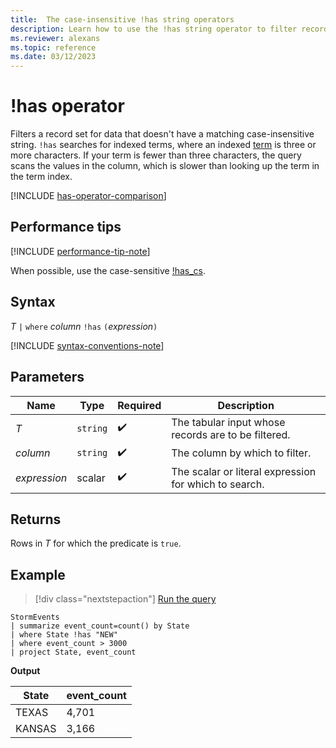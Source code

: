 ```yaml
---
title:  The case-insensitive !has string operators
description: Learn how to use the !has string operator to filter records for data that doesn't have a matching case-insensitive string.
ms.reviewer: alexans
ms.topic: reference
ms.date: 03/12/2023
---
```

# !has operator

Filters a record set for data that doesn't have a matching case-insensitive string. `!has` searches for indexed terms, where an indexed [term](datatypes-string-operators.md#what-is-a-term) is three or more characters. If your term is fewer than three characters, the query scans the values in the column, which is slower than looking up the term in the term index.

[!INCLUDE [has-operator-comparison](../includes/has-operator-comparison.md)]

## Performance tips

[!INCLUDE [performance-tip-note](../includes/performance-tip-note.md)]

When possible, use the case-sensitive [!has_cs](not-has-cs-operator.md).

## Syntax

*T* `|` `where` *column* `!has` `(`*expression*`)`

[!INCLUDE [syntax-conventions-note](../includes/syntax-conventions-note.md)]

## Parameters

| Name | Type | Required | Description |
|--|--|--|--|
| *T* | `string` |  :heavy_check_mark:| The tabular input whose records are to be filtered.|
| *column* | `string` |  :heavy_check_mark:| The column by which to filter.|
| *expression* | scalar |  :heavy_check_mark:| The scalar or literal expression for which to search.|

## Returns

Rows in *T* for which the predicate is `true`.

## Example

> [!div class="nextstepaction"]
> <a href="https://dataexplorer.azure.com/clusters/help/databases/Samples?query=H4sIAAAAAAAAAwsuyS/KdS1LzSsp5qpRKC7NzU0syqxKVUgFCcUn55fmldiCSQ1NhaRKheCSxJJUoMLyjNSiVAhPQTEjsVhByc81XAkugaRbwU7B2MDAAChVUJSflZpcAtGlg6wGADV9h9KFAAAA" target="_blank">Run the query</a>

```kusto
StormEvents
| summarize event_count=count() by State
| where State !has "NEW"
| where event_count > 3000
| project State, event_count
```

**Output**

|State|event_count|
|-----|-----------|
|TEXAS|4,701|
|KANSAS|3,166|
